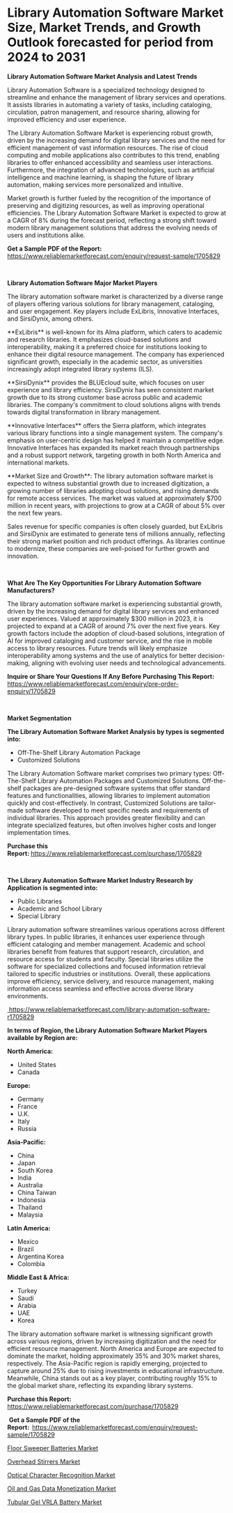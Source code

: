 <p><h1>Library Automation Software Market Size, Market Trends, and Growth Outlook forecasted for period from 2024 to 2031</h1></p><p><strong>Library Automation Software Market Analysis and Latest Trends</strong></p>
<p><p>Library Automation Software is a specialized technology designed to streamline and enhance the management of library services and operations. It assists libraries in automating a variety of tasks, including cataloging, circulation, patron management, and resource sharing, allowing for improved efficiency and user experience.</p><p>The Library Automation Software Market is experiencing robust growth, driven by the increasing demand for digital library services and the need for efficient management of vast information resources. The rise of cloud computing and mobile applications also contributes to this trend, enabling libraries to offer enhanced accessibility and seamless user interactions. Furthermore, the integration of advanced technologies, such as artificial intelligence and machine learning, is shaping the future of library automation, making services more personalized and intuitive.</p><p>Market growth is further fueled by the recognition of the importance of preserving and digitizing resources, as well as improving operational efficiencies. The Library Automation Software Market is expected to grow at a CAGR of 8% during the forecast period, reflecting a strong shift toward modern library management solutions that address the evolving needs of users and institutions alike.</p></p>
<p><strong>Get a Sample PDF of the Report:&nbsp;</strong> <a href="https://www.reliablemarketforecast.com/enquiry/request-sample/1705829?utm_campaign=1159&utm_medium=2&utm_source=Github&utm_content=ia&utm_term=21102024&utm_id=library-automation-software">https://www.reliablemarketforecast.com/enquiry/request-sample/1705829</a></p>
<p>&nbsp;</p>
<p><strong>Library Automation Software Major Market Players</strong></p>
<p><p>The library automation software market is characterized by a diverse range of players offering various solutions for library management, cataloging, and user engagement. Key players include ExLibris, Innovative Interfaces, and SirsiDynix, among others.</p><p>**ExLibris** is well-known for its Alma platform, which caters to academic and research libraries. It emphasizes cloud-based solutions and interoperability, making it a preferred choice for institutions looking to enhance their digital resource management. The company has experienced significant growth, especially in the academic sector, as universities increasingly adopt integrated library systems (ILS). </p><p>**SirsiDynix** provides the BLUEcloud suite, which focuses on user experience and library efficiency. SirsiDynix has seen consistent market growth due to its strong customer base across public and academic libraries. The company's commitment to cloud solutions aligns with trends towards digital transformation in library management.</p><p>**Innovative Interfaces** offers the Sierra platform, which integrates various library functions into a single management system. The company's emphasis on user-centric design has helped it maintain a competitive edge. Innovative Interfaces has expanded its market reach through partnerships and a robust support network, targeting growth in both North America and international markets.</p><p>**Market Size and Growth**: The library automation software market is expected to witness substantial growth due to increased digitization, a growing number of libraries adopting cloud solutions, and rising demands for remote access services. The market was valued at approximately $700 million in recent years, with projections to grow at a CAGR of about 5% over the next few years.</p><p>Sales revenue for specific companies is often closely guarded, but ExLibris and SirsiDynix are estimated to generate tens of millions annually, reflecting their strong market position and rich product offerings. As libraries continue to modernize, these companies are well-poised for further growth and innovation.</p></p>
<p>&nbsp;</p>
<p><strong>What Are The Key Opportunities For Library Automation Software Manufacturers?</strong></p>
<p><p>The library automation software market is experiencing substantial growth, driven by the increasing demand for digital library services and enhanced user experiences. Valued at approximately $300 million in 2023, it is projected to expand at a CAGR of around 7% over the next five years. Key growth factors include the adoption of cloud-based solutions, integration of AI for improved cataloging and customer service, and the rise in mobile access to library resources. Future trends will likely emphasize interoperability among systems and the use of analytics for better decision-making, aligning with evolving user needs and technological advancements.</p></p>
<p><strong>Inquire or Share Your Questions If Any Before Purchasing This Report:</strong> <a href="https://www.reliablemarketforecast.com/enquiry/pre-order-enquiry/1705829?utm_campaign=1159&utm_medium=2&utm_source=Github&utm_content=ia&utm_term=21102024&utm_id=library-automation-software">https://www.reliablemarketforecast.com/enquiry/pre-order-enquiry/1705829</a></p>
<p>&nbsp;</p>
<p><strong>Market Segmentation</strong></p>
<p><strong>The Library Automation Software Market Analysis by types is segmented into:</strong></p>
<p><ul><li>Off-The-Shelf Library Automation Package</li><li>Customized Solutions</li></ul></p>
<p><p>The Library Automation Software market comprises two primary types: Off-The-Shelf Library Automation Packages and Customized Solutions. Off-the-shelf packages are pre-designed software systems that offer standard features and functionalities, allowing libraries to implement automation quickly and cost-effectively. In contrast, Customized Solutions are tailor-made software developed to meet specific needs and requirements of individual libraries. This approach provides greater flexibility and can integrate specialized features, but often involves higher costs and longer implementation times.</p></p>
<p><strong>Purchase this Report:&nbsp;</strong><a href="https://www.reliablemarketforecast.com/purchase/1705829?utm_campaign=1159&utm_medium=2&utm_source=Github&utm_content=ia&utm_term=21102024&utm_id=library-automation-software">https://www.reliablemarketforecast.com/purchase/1705829</a></p>
<p>&nbsp;</p>
<p><strong>The Library Automation Software Market Industry Research by Application is segmented into:</strong></p>
<p><ul><li>Public Libraries</li><li>Academic and School Library</li><li>Special Library</li></ul></p>
<p><p>Library automation software streamlines various operations across different library types. In public libraries, it enhances user experience through efficient cataloging and member management. Academic and school libraries benefit from features that support research, circulation, and resource access for students and faculty. Special libraries utilize the software for specialized collections and focused information retrieval tailored to specific industries or institutions. Overall, these applications improve efficiency, service delivery, and resource management, making information access seamless and effective across diverse library environments.</p></p>
<p><a href="https://www.reliablemarketforecast.com/library-automation-software-r1705829?utm_campaign=1159&utm_medium=2&utm_source=Github&utm_content=ia&utm_term=21102024&utm_id=library-automation-software">&nbsp;https://www.reliablemarketforecast.com/library-automation-software-r1705829</a></p>
<p><strong>In terms of Region, the Library Automation Software Market Players available by Region are:</strong></p>
<p>
    <p> <strong> North America: </strong>
        <ul>
            <li>United States</li>
            <li>Canada</li>
        </ul>
        </p> 
    <p> <strong> Europe: </strong>
        <ul>
            <li>Germany</li>
            <li>France</li>
            <li>U.K.</li>
            <li>Italy</li>
            <li>Russia</li>
        </ul>
        </p> 
    <p> <strong> Asia-Pacific: </strong>
        <ul>
            <li>China</li>
            <li>Japan</li>
            <li>South Korea</li>
            <li>India</li>
            <li>Australia</li>
            <li>China Taiwan</li>
            <li>Indonesia</li>
            <li>Thailand</li>
            <li>Malaysia</li>
        </ul>
        </p> 
    <p> <strong> Latin America: </strong>
        <ul>
            <li>Mexico</li>
            <li>Brazil</li>
            <li>Argentina Korea</li>
            <li>Colombia</li>
        </ul>
        </p> 
    <p> <strong> Middle East & Africa: </strong>
        <ul>
            <li>Turkey</li>
            <li>Saudi</li>
            <li>Arabia</li>
            <li>UAE</li>
            <li>Korea</li>
        </ul>
    </p>
    </p>
<p><p>The library automation software market is witnessing significant growth across various regions, driven by increasing digitization and the need for efficient resource management. North America and Europe are expected to dominate the market, holding approximately 35% and 30% market shares, respectively. The Asia-Pacific region is rapidly emerging, projected to capture around 25% due to rising investments in educational infrastructure. Meanwhile, China stands out as a key player, contributing roughly 15% to the global market share, reflecting its expanding library systems.</p></p>
<p><strong>Purchase this Report: </strong><a href="https://www.reliablemarketforecast.com/purchase/1705829?utm_campaign=1159&utm_medium=2&utm_source=Github&utm_content=ia&utm_term=21102024&utm_id=library-automation-software">https://www.reliablemarketforecast.com/purchase/1705829</a></p>
<p>&nbsp;<strong>Get a Sample PDF of the Report:&nbsp;&nbsp;</strong><a href="https://www.reliablemarketforecast.com/enquiry/request-sample/1705829?utm_campaign=1159&utm_medium=2&utm_source=Github&utm_content=ia&utm_term=21102024&utm_id=library-automation-software">https://www.reliablemarketforecast.com/enquiry/request-sample/1705829</a></p>
<p><strong></strong></p>
<p><p><a href="https://github.com/mickahmaland/Market-Research-Report-List-1/blob/main/floor-sweeper-batteries-market.md?utm_campaign=1159&utm_medium=2&utm_source=Github&utm_content=ia&utm_term=21102024&utm_id=library-automation-software">Floor Sweeper Batteries Market</a></p><p><a href="https://issuu.com/reportprime-2/docs/overhead-stirrers-market-size-2030._a97658d3b7e6f9?utm_campaign=1159&utm_medium=2&utm_source=Github&utm_content=ia&utm_term=21102024&utm_id=library-automation-software">Overhead Stirrers Market</a></p><p><a href="https://www.linkedin.com/pulse/global-optical-character-recognition-market-trends-forecasts-mq1uf?utm_campaign=1159&utm_medium=2&utm_source=Github&utm_content=ia&utm_term=21102024&utm_id=library-automation-software">Optical Character Recognition Market</a></p><p><a href="https://www.linkedin.com/pulse/market-dynamics-future-trends-global-oil-gas-data-monetization-pesyf?utm_campaign=1159&utm_medium=2&utm_source=Github&utm_content=ia&utm_term=21102024&utm_id=library-automation-software">Oil and Gas Data Monetization Market</a></p><p><a href="https://github.com/graciah1naze/Market-Research-Report-List-1/blob/main/tubular-gel-vrla-battery-market.md?utm_campaign=1159&utm_medium=2&utm_source=Github&utm_content=ia&utm_term=21102024&utm_id=library-automation-software">Tubular Gel VRLA Battery Market</a></p></p>